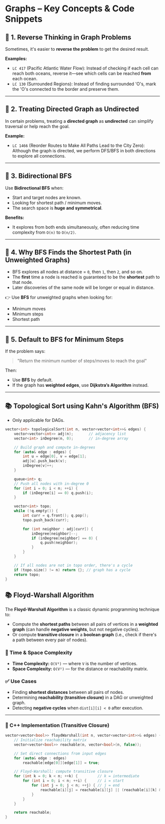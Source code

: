 # Graphs – Key Concepts & Code Snippets

## 🔁 1. Reverse Thinking in Graph Problems
Sometimes, it's easier to **reverse the problem** to get the desired result.

**Examples:**
- `LC 417` (Pacific Atlantic Water Flow): Instead of checking if each cell can reach both oceans, reverse it—see which cells can be reached **from** each ocean.
- `LC 130` (Surrounded Regions): Instead of finding surrounded 'O's, mark the 'O's connected to the border and preserve them.

---

## 🔁 2. Treating Directed Graph as Undirected
In certain problems, treating a **directed graph** as **undirected** can simplify traversal or help reach the goal.

**Example:**
- `LC 1466` (Reorder Routes to Make All Paths Lead to the City Zero): Although the graph is directed, we perform DFS/BFS in both directions to explore all connections.

---

## 🔁 3. Bidirectional BFS
Use **Bidirectional BFS** when:
- Start and target nodes are known.
- Looking for shortest path / minimum moves.
- The search space is **huge and symmetrical**.

**Benefits:**
- It explores from both ends simultaneously, often reducing time complexity from `O(n)` to `O(n/2)`.

---

## 🔁 4. Why BFS Finds the Shortest Path (in Unweighted Graphs)
- BFS explores all nodes at distance = `0`, then `1`, then `2`, and so on.
- The **first** time a node is reached is guaranteed to be the **shortest** path to that node.
- Later discoveries of the same node will be longer or equal in distance.

👉 Use **BFS** for unweighted graphs when looking for:
- Minimum moves
- Minimum steps
- Shortest path

---

## 🔁 5. Default to BFS for Minimum Steps
If the problem says:

> "Return the minimum number of steps/moves to reach the goal"

Then:
- Use **BFS** by default.
- If the graph has **weighted edges**, use **Dijkstra’s Algorithm** instead.

---

## 📚 Topological Sort using Kahn's Algorithm (BFS)
- Only applicable for DAGs.
```cpp
vector<int> topologicalSort(int n, vector<vector<int>>& edges) {
    vector<vector<int>> adj(n);       // adjacency list
    vector<int> inDegree(n, 0);       // in-degree array

    // Build graph and compute in-degrees
    for (auto& edge : edges) {
        int u = edge[0], v = edge[1];
        adj[u].push_back(v);
        inDegree[v]++;
    }

    queue<int> q;
    // Push all nodes with in-degree 0
    for (int i = 0; i < n; ++i) {
        if (inDegree[i] == 0) q.push(i);
    }

    vector<int> topo;
    while (!q.empty()) {
        int curr = q.front(); q.pop();
        topo.push_back(curr);

        for (int neighbor : adj[curr]) {
            inDegree[neighbor]--;
            if (inDegree[neighbor] == 0) {
                q.push(neighbor);
            }
        }
    }

    // If all nodes are not in topo order, there's a cycle
    if (topo.size() != n) return {}; // graph has a cycle
    return topo;
}
```

## 📚 Floyd-Warshall Algorithm

The **Floyd-Warshall Algorithm** is a classic dynamic programming technique to:

- Compute the **shortest paths** between all pairs of vertices in a **weighted graph** (can handle **negative weights**, but not negative cycles).
- Or compute **transitive closure** in a **boolean graph** (i.e., check if there's a path between every pair of nodes).

### 🔧 Time & Space Complexity

- **Time Complexity:** `O(V³)` — where `V` is the number of vertices.
- **Space Complexity:** `O(V²)` — for the distance or reachability matrix.

### ✅ Use Cases

- Finding **shortest distances** between all pairs of nodes.
- Determining **reachability (transitive closure)** in a DAG or unweighted graph.
- Detecting **negative cycles** when `dist[i][i] < 0` after execution.

---

### 🧮 C++ Implementation (Transitive Closure)
```cpp
vector<vector<bool>> floydWarshall(int n, vector<vector<int>>& edges) {
    // Initialize reachability matrix
    vector<vector<bool>> reachable(n, vector<bool>(n, false));

    // Set direct connections from input edges
    for (auto& edge : edges)
        reachable[edge[0]][edge[1]] = true;

    // Floyd-Warshall: compute transitive closure
    for (int k = 0; k < n; ++k) {         // k = intermediate
        for (int i = 0; i < n; ++i) {     // i = start
            for (int j = 0; j < n; ++j) { // j = end
                reachable[i][j] = reachable[i][j] || (reachable[i][k] && reachable[k][j]);
            }
        }
    }

    return reachable;
}
```
